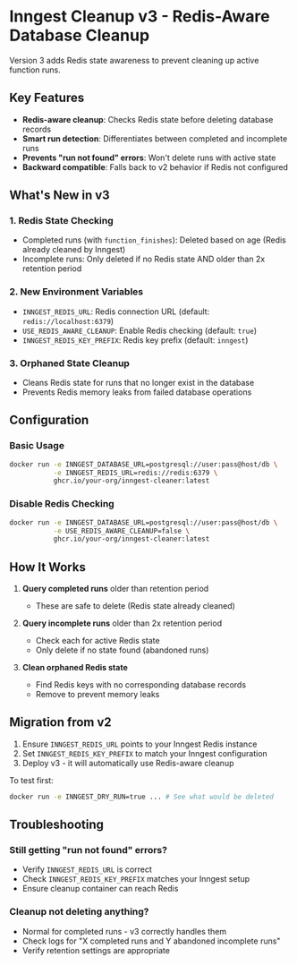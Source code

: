 # Inngest Cleanup v3 - Redis-Aware Database Cleanup

Version 3 adds Redis state awareness to prevent cleaning up active function runs.

## Key Features

- **Redis-aware cleanup**: Checks Redis state before deleting database records
- **Smart run detection**: Differentiates between completed and incomplete runs
- **Prevents "run not found" errors**: Won't delete runs with active state
- **Backward compatible**: Falls back to v2 behavior if Redis not configured

## What's New in v3

### 1. Redis State Checking
- Completed runs (with `function_finishes`): Deleted based on age (Redis already cleaned by Inngest)
- Incomplete runs: Only deleted if no Redis state AND older than 2x retention period

### 2. New Environment Variables
- `INNGEST_REDIS_URL`: Redis connection URL (default: `redis://localhost:6379`)
- `USE_REDIS_AWARE_CLEANUP`: Enable Redis checking (default: `true`)
- `INNGEST_REDIS_KEY_PREFIX`: Redis key prefix (default: `inngest`)

### 3. Orphaned State Cleanup
- Cleans Redis state for runs that no longer exist in the database
- Prevents Redis memory leaks from failed database operations

## Configuration

### Basic Usage
```bash
docker run -e INNGEST_DATABASE_URL=postgresql://user:pass@host/db \
           -e INNGEST_REDIS_URL=redis://redis:6379 \
           ghcr.io/your-org/inngest-cleaner:latest
```

### Disable Redis Checking
```bash
docker run -e INNGEST_DATABASE_URL=postgresql://user:pass@host/db \
           -e USE_REDIS_AWARE_CLEANUP=false \
           ghcr.io/your-org/inngest-cleaner:latest
```

## How It Works

1. **Query completed runs** older than retention period
   - These are safe to delete (Redis state already cleaned)
   
2. **Query incomplete runs** older than 2x retention period
   - Check each for active Redis state
   - Only delete if no state found (abandoned runs)

3. **Clean orphaned Redis state**
   - Find Redis keys with no corresponding database records
   - Remove to prevent memory leaks

## Migration from v2

1. Ensure `INNGEST_REDIS_URL` points to your Inngest Redis instance
2. Set `INNGEST_REDIS_KEY_PREFIX` to match your Inngest configuration
3. Deploy v3 - it will automatically use Redis-aware cleanup

To test first:
```bash
docker run -e INNGEST_DRY_RUN=true ... # See what would be deleted
```

## Troubleshooting

### Still getting "run not found" errors?
- Verify `INNGEST_REDIS_URL` is correct
- Check `INNGEST_REDIS_KEY_PREFIX` matches your Inngest setup
- Ensure cleanup container can reach Redis

### Cleanup not deleting anything?
- Normal for completed runs - v3 correctly handles them
- Check logs for "X completed runs and Y abandoned incomplete runs"
- Verify retention settings are appropriate
